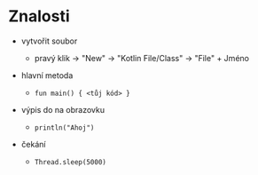 # Znalosti

- vytvořit soubor
  - pravý klik -> "New" -> "Kotlin File/Class" -> "File" + Jméno
    
- hlavní metoda
  - `fun main() { <tůj kód> }`
    
- výpis do na obrazovku
  - `println("Ahoj")`
    
- čekání
  - `Thread.sleep(5000)`


